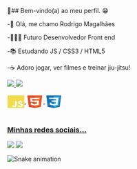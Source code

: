 👋## Bem-vindo(a) ao meu perfil. 😁
 
-🔭 Olá, me chamo Rodrigo Magalhães

-👩🏽‍💻 Futuro Desenvolvedor Front end

-📚 Estudando JS / CSS3 / HTML5

-☕ Adoro jogar, ver filmes e treinar jiu-jitsu!

 <div>
  <a href="https://github.com/RodriMag">
  <img height="180em" src="https://github-readme-stats.vercel.app/api?username=RodriMag&show_icons=true&theme=dark&include_all_commits=true&count_private=true"/>
  <img height="180em" src="https://github-readme-stats.vercel.app/api/top-langs/?username=RodriMag&layout=compact&langs_count=6&theme=dark"/>
</div>
<div style="display: inline_block"><br>
  <img align="center" alt="Js" height="30" width="40" src="https://raw.githubusercontent.com/devicons/devicon/master/icons/javascript/javascript-plain.svg">
  <img align="center" alt="HTML" height="30" width="40" src="https://raw.githubusercontent.com/devicons/devicon/master/icons/html5/html5-original.svg">
  <img align="center" alt="CSS" height="30" width="40" src="https://raw.githubusercontent.com/devicons/devicon/master/icons/css3/css3-original.svg">
</div>
 
 <br>
 
  ### Minhas redes sociais...
 
<div> 
  
  <a href = "mailto:rodrigocfn94@gmail.com"><img src="https://img.shields.io/badge/-Gmail-%23333?style=for-the-badge&logo=gmail&logoColor=white" target="_blank"></a>
  <a href="https://www.linkedin.com/in/rodrimagdev/" target="_blank"><img src="https://img.shields.io/badge/-LinkedIn-%230077B5?style=for-the-badge&logo=linkedin&logoColor=white" target="_blank"></a> 
 
  ![Snake animation](https://github.com/RodriMag/RodriMag/blob/output/github-contribution-grid-snake.svg)

</div>

